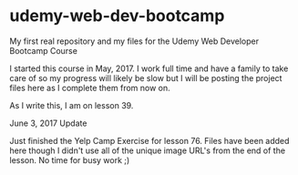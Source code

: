 # udemy-web-dev-bootcamp
My first real repository and my files for the Udemy Web Developer Bootcamp Course

I started this course in May, 2017.  I work full time and have a family to take care of so my progress will likely be slow but I will be posting the project files here as I complete them from now on.

As I write this, I am on lesson 39.

June 3, 2017 Update

Just finished the Yelp Camp Exercise for lesson 76.  Files have been added here though I didn't use all of the unique image URL's from the end of the lesson.  No time for busy work ;)
